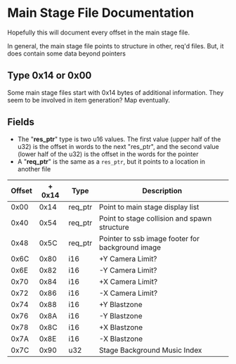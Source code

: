 # Main Stage File Documentation
Hopefully this will document every offset in the main stage file.

In general, the main stage file points to structure in other, req'd files. But,
it does contain some data beyond pointers

## Type 0x14 or 0x00
Some main stage files start with 0x14 bytes of additional information. They seem
to be involved in item generation? Map eventually.

## Fields
* The "**res_ptr**" type is two u16 values. The first value (upper half of the u32) is the offset in words to the
next "res_ptr", and the second value (lower half of the u32) is the offset in the words for the pointer
* A "**req_ptr**" is the same as a `res_ptr`, but it points to a location in another file

| Offset  | + 0x14  | Type    | Description  |
|---------|---------|---------|--------------|
| 0x00    | 0x14    | req_ptr | Point to main stage display list |
| 0x40    | 0x54    | req_ptr | Point to stage collision and spawn structure |
| 0x48    | 0x5C    | req_ptr | Pointer to ssb image footer for background image |
| 0x6C    | 0x80    | i16     | +Y Camera Limit? |
| 0x6E    | 0x82    | i16     | -Y Camera Limit? |
| 0x70    | 0x84    | i16     | +X Camera Limit? |
| 0x72    | 0x86    | i16     | -X Camera Limit? |
| 0x74    | 0x88    | i16     | +Y Blastzone |
| 0x76    | 0x8A    | i16     | -Y Blastzone |
| 0x78    | 0x8C    | i16     | +X Blastzone |
| 0x7A    | 0x8E    | i16     | -X Blastzone |
| 0x7C    | 0x90    | u32     | Stage Background Music Index |
